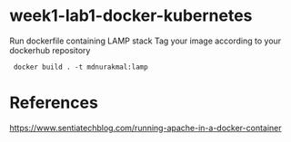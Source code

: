 # week1-lab1-docker-kubernetes
Run dockerfile containing LAMP stack
Tag your image according to your dockerhub repository
```shell
 docker build . -t mdnurakmal:lamp
```


# References
https://www.sentiatechblog.com/running-apache-in-a-docker-container
